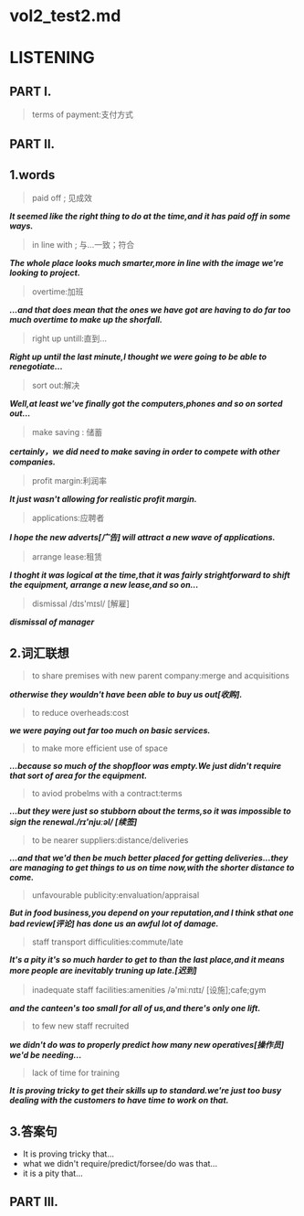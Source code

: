 # vol2_test2.md
# LISTENING
## PART I.
> terms of payment:支付方式

## PART II.
## 1.words
> paid off ; 见成效

***It seemed like the right thing to do at the time,and it has paid off in some ways.***

> in line with ; 与…一致；符合

***The whole place looks much smarter,more in line with the image we're looking to project.***

> overtime:加班

***...and that does mean that the ones we have got are having to do far too much overtime to make up the shorfall.***

> right up untill:直到...

***Right up until the last minute,I thought we were going to be able to renegotiate...***

> sort out:解决

***Well,at least we've finally got the computers,phones and so on sorted out...***

> make saving : 储蓄

***certainly，we did need to make saving in order to compete with other companies.***

> profit margin:利润率

***It just wasn't allowing for realistic profit margin.***

> applications:应聘者

***I hope the new adverts[广告] will attract a new wave of applications.***

> arrange lease:租赁

***I thoght it was logical at the time,that it was fairly strightforward to shift the equipment, arrange a new lease,and so on...***

> dismissal /dɪs'mɪsl/ [解雇]

***dismissal of manager***

## 2.词汇联想
> to share premises with new parent company:merge and acquisitions

***otherwise they wouldn't have been able to buy us out[收购].***

> to reduce overheads:cost

***we were paying out far too much on basic services.***

> to make more efficient use of space

***...because so much of the shopfloor was empty.We just didn't require that sort of area for the equipment.***

> to aviod probelms with a contract:terms

***...but they were just so stubborn about the terms,so it was impossible to sign the renewal./rɪ'njuːəl/ [续签]***

> to be nearer suppliers:distance/deliveries

***...and that we'd then be much better placed for getting deliveries...they are managing to get things to us on time now,with the shorter distance to come.***

> unfavourable publicity:envaluation/appraisal

***But in food business,you depend on your reputation,and I think sthat one bad review[评论] has done us an awful lot of damage.***


> staff transport difficulities:commute/late

***It's a pity it's so much harder to get to than the last place,and it means more people are inevitably truning up late.[迟到]***

> inadequate staff facilities:amenities /ə'miːnɪtɪ/ [设施];cafe;gym

***and the canteen's too small for all of us,and there's only one lift.***

> to few new staff recruited

***we didn't do was to properly predict how many new operatives[操作员] we'd be needing...***

> lack of time for training

***It is proving tricky to get their skills up to standard.we're just too busy dealing with the customers to have time to work on that.***


## 3.答案句
- It is proving tricky that...
- what we didn't require/predict/forsee/do was that...
- it is a pity that...


## PART III.









